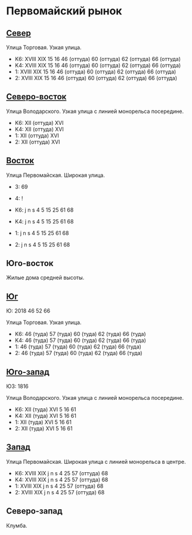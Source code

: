 # Первомайский рынок

## [Север](./465070.md)

Улица Торговая.
Узкая улица.

* K6:   XVIII   XIX
        15  16  46 (оттуда) 60 (оттуда) 62 (оттуда) 66 (оттуда)
* K4:   XVIII   XIX
        15  16  46 (оттуда) 60 (оттуда) 62 (оттуда) 66 (оттуда)
* 1:    XVIII   XIX
        15  16  46 (оттуда) 60 (оттуда) 62 (оттуда) 66 (оттуда)
* 2:    XVIII   XIX
        15  16  46 (оттуда) 60 (оттуда) 62 (оттуда) 66 (оттуда)

## [Северо-восток](./480080.md)

Улица Володарского.
Узкая улица с линией монорельса посередине.

* K6:   XII (оттуда)  XVI
* K4:   XII (оттуда)  XVI
* 1:    XII (оттуда)  XVI
* 2:    XII (оттуда)  XVI

## [Восток](./10490090.md)

Улица Первомайская.
Широкая улица.

* 3:    69
* 4:    !

* K6:   j   n   s
        4   5   15  25  61  68
* K4:   j   n   s
        4   5   15  25  61  68
* 1:    j   n   s
        4   5   15  25  61  68
* 2:    j   n   s
        4   5   15  25  61  68

## Юго-восток

Жилые дома средней высоты.

## [Юг](./465080.md)

Ю:  2018                        46  52  66

Улица Торговая.
Узкая улица.

* K6:   46 (туда)   57 (туда)   60 (туда)   62 (туда)   66 (туда)
* K4:   46 (туда)   57 (туда)   60 (туда)   62 (туда)   66 (туда)
* 1:    46 (туда)   57 (туда)   60 (туда)   62 (туда)   66 (туда)
* 2:    46 (туда)   57 (туда)   60 (туда)   62 (туда)   66 (туда)

## [Юго-запад](./460090.md)

ЮЗ: 1816

Улица Володарского.
Узкая улица с линией монорельса посередине.

* K6:   XII (туда)  XVI
        5   16  61
* K4:   XII (туда)  XVI
        5   16  61
* 1:    XII (туда)  XVI
        5   16  61
* 2:    XII (туда)  XVI
        5   16  61

## [Запад](./10440090.md)

Улица Первомайская.
Широкая улица с линией монорельса в центре.

* K6:   XVIII   XIX
        j   n   s
        4   25  57 (оттуда) 68
* K4:   XVIII   XIX
        j   n   s
        4   25  57 (оттуда) 68
* 1:    XVIII   XIX
        j   n   s
        4   25  57 (оттуда) 68
* 2:    XVIII   XIX
        j   n   s
        4   25  57 (оттуда) 68

## Северо-запад

Клумба.
